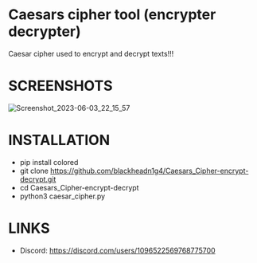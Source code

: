 # Caesars cipher tool (encrypter decrypter)
Caesar cipher used to encrypt and decrypt texts!!!

# SCREENSHOTS
![Screenshot_2023-06-03_22_15_57](https://github.com/blackheadn1g4/Caesars_Cipher-encrypt-decrypt/assets/106983176/8fdbe452-cb23-4cae-84f5-779168eeed6a)

# INSTALLATION
* pip install colored
* git clone https://github.com/blackheadn1g4/Caesars_Cipher-encrypt-decrypt.git
* cd Caesars_Cipher-encrypt-decrypt
* python3 caesar_cipher.py

# LINKS
* Discord: https://discord.com/users/1096522569768775700
